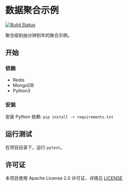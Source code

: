 # 数据聚合示例

[![Build Status](https://travis-ci.org/Jay54520/data-aggregrate-demo.svg?branch=master)](https://travis-ci.org/Jay54520/data-aggregrate-demo)

聚合级别由分钟到年的聚合示例。

## 开始

### 依赖

* Redis
* MongoDB
* Python3

### 安装

安装 Python 依赖: `pip install -r requirements.txt`

## 运行测试

在项目目录下，运行 `pytest`。

## 许可证

本项目使用 Apache License 2.0 许可证，详情见 [LICENSE](LICENSE)